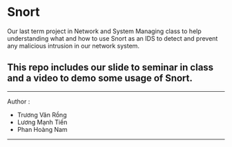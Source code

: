 # Snort

Our last term project in Network and System Managing class to help understanding what and how to use Snort as an IDS to detect and prevent any malicious intrusion in our network system.

This repo includes our slide to seminar in class and a video to demo some usage of Snort.
---
---
Author : 
  - Trương Văn Rồng
  - Lương Mạnh Tiến
  - Phan Hoàng Nam
---
